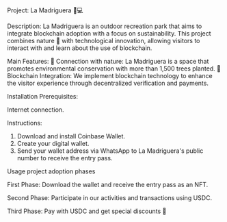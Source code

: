 Project: La Madriguera 🌿💻

Description:
La Madriguera is an outdoor recreation park that aims to integrate blockchain adoption with a focus on sustainability. 
This project combines nature 🌳 with technological innovation, allowing visitors to interact with and learn about the use of blockchain.

Main Features:
🌱 Connection with nature: La Madriguera is a space that promotes environmental conservation with more than 1,500 trees planted.
🔗 Blockchain Integration: We implement blockchain technology to enhance the visitor experience through decentralized verification and payments.

Installation Prerequisites:

  Internet connection.
  
Instructions:
  1. Download and install Coinbase Wallet.
  2. Create your digital wallet.
  3. Send your wallet address via WhatsApp to La Madriguera's public number to receive the entry pass.

Usage
project adoption phases

  First Phase: Download the wallet and receive the entry pass as an NFT.

  Second Phase: Participate in our activities and transactions using USDC.

  Third Phase: Pay with USDC and get special discounts 🎉
